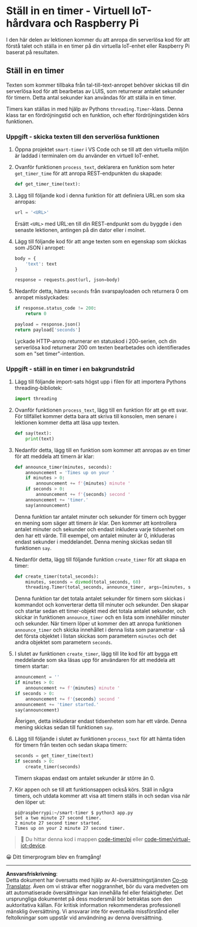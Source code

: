 <!--
CO_OP_TRANSLATOR_METADATA:
{
  "original_hash": "64ad4ddb4de81a18b7252e968f10b404",
  "translation_date": "2025-08-27T20:58:51+00:00",
  "source_file": "6-consumer/lessons/3-spoken-feedback/single-board-computer-set-timer.md",
  "language_code": "sv"
}
-->
# Ställ in en timer - Virtuell IoT-hårdvara och Raspberry Pi

I den här delen av lektionen kommer du att anropa din serverlösa kod för att förstå talet och ställa in en timer på din virtuella IoT-enhet eller Raspberry Pi baserat på resultaten.

## Ställ in en timer

Texten som kommer tillbaka från tal-till-text-anropet behöver skickas till din serverlösa kod för att bearbetas av LUIS, som returnerar antalet sekunder för timern. Detta antal sekunder kan användas för att ställa in en timer.

Timers kan ställas in med hjälp av Pythons `threading.Timer`-klass. Denna klass tar en fördröjningstid och en funktion, och efter fördröjningstiden körs funktionen.

### Uppgift - skicka texten till den serverlösa funktionen

1. Öppna projektet `smart-timer` i VS Code och se till att den virtuella miljön är laddad i terminalen om du använder en virtuell IoT-enhet.

1. Ovanför funktionen `process_text`, deklarera en funktion som heter `get_timer_time` för att anropa REST-endpunkten du skapade:

    ```python
    def get_timer_time(text):
    ```

1. Lägg till följande kod i denna funktion för att definiera URL:en som ska anropas:

    ```python
    url = '<URL>'
    ```

    Ersätt `<URL>` med URL:en till din REST-endpunkt som du byggde i den senaste lektionen, antingen på din dator eller i molnet.

1. Lägg till följande kod för att ange texten som en egenskap som skickas som JSON i anropet:

    ```python
    body = {
        'text': text
    }
    
    response = requests.post(url, json=body)
    ```

1. Nedanför detta, hämta `seconds` från svarspayloaden och returnera 0 om anropet misslyckades:

    ```python
    if response.status_code != 200:
        return 0
    
    payload = response.json()
    return payload['seconds']
    ```

    Lyckade HTTP-anrop returnerar en statuskod i 200-serien, och din serverlösa kod returnerar 200 om texten bearbetades och identifierades som en "set timer"-intention.

### Uppgift - ställ in en timer i en bakgrundstråd

1. Lägg till följande import-sats högst upp i filen för att importera Pythons threading-bibliotek:

    ```python
    import threading
    ```

1. Ovanför funktionen `process_text`, lägg till en funktion för att ge ett svar. För tillfället kommer detta bara att skriva till konsolen, men senare i lektionen kommer detta att läsa upp texten.

    ```python
    def say(text):
        print(text)
    ```

1. Nedanför detta, lägg till en funktion som kommer att anropas av en timer för att meddela att timern är klar:

    ```python
    def announce_timer(minutes, seconds):
        announcement = 'Times up on your '
        if minutes > 0:
            announcement += f'{minutes} minute '
        if seconds > 0:
            announcement += f'{seconds} second '
        announcement += 'timer.'
        say(announcement)
    ```

    Denna funktion tar antalet minuter och sekunder för timern och bygger en mening som säger att timern är klar. Den kommer att kontrollera antalet minuter och sekunder och endast inkludera varje tidsenhet om den har ett värde. Till exempel, om antalet minuter är 0, inkluderas endast sekunder i meddelandet. Denna mening skickas sedan till funktionen `say`.

1. Nedanför detta, lägg till följande funktion `create_timer` för att skapa en timer:

    ```python
    def create_timer(total_seconds):
        minutes, seconds = divmod(total_seconds, 60)
        threading.Timer(total_seconds, announce_timer, args=[minutes, seconds]).start()
    ```

    Denna funktion tar det totala antalet sekunder för timern som skickas i kommandot och konverterar detta till minuter och sekunder. Den skapar och startar sedan ett timer-objekt med det totala antalet sekunder, och skickar in funktionen `announce_timer` och en lista som innehåller minuter och sekunder. När timern löper ut kommer den att anropa funktionen `announce_timer` och skicka innehållet i denna lista som parametrar - så det första objektet i listan skickas som parametern `minutes` och det andra objektet som parametern `seconds`.

1. I slutet av funktionen `create_timer`, lägg till lite kod för att bygga ett meddelande som ska läsas upp för användaren för att meddela att timern startar:

    ```python
    announcement = ''
    if minutes > 0:
        announcement += f'{minutes} minute '
    if seconds > 0:
        announcement += f'{seconds} second '    
    announcement += 'timer started.'
    say(announcement)
    ```

    Återigen, detta inkluderar endast tidsenheten som har ett värde. Denna mening skickas sedan till funktionen `say`.

1. Lägg till följande i slutet av funktionen `process_text` för att hämta tiden för timern från texten och sedan skapa timern:

    ```python
    seconds = get_timer_time(text)
    if seconds > 0:
        create_timer(seconds)
    ```

    Timern skapas endast om antalet sekunder är större än 0.

1. Kör appen och se till att funktionsappen också körs. Ställ in några timers, och utdata kommer att visa att timern ställs in och sedan visa när den löper ut:

    ```output
    pi@raspberrypi:~/smart-timer $ python3 app.py 
    Set a two minute 27 second timer.
    2 minute 27 second timer started.
    Times up on your 2 minute 27 second timer.
    ```

> 💁 Du hittar denna kod i mappen [code-timer/pi](../../../../../6-consumer/lessons/3-spoken-feedback/code-timer/pi) eller [code-timer/virtual-iot-device](../../../../../6-consumer/lessons/3-spoken-feedback/code-timer/virtual-iot-device).

😀 Ditt timerprogram blev en framgång!

---

**Ansvarsfriskrivning**:  
Detta dokument har översatts med hjälp av AI-översättningstjänsten [Co-op Translator](https://github.com/Azure/co-op-translator). Även om vi strävar efter noggrannhet, bör du vara medveten om att automatiserade översättningar kan innehålla fel eller felaktigheter. Det ursprungliga dokumentet på dess modersmål bör betraktas som den auktoritativa källan. För kritisk information rekommenderas professionell mänsklig översättning. Vi ansvarar inte för eventuella missförstånd eller feltolkningar som uppstår vid användning av denna översättning.